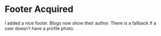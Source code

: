 # Footer Acquired

I added a nice footer. Blogs now show their author.
There is a fallback if a user doesn't have a profile photo.
